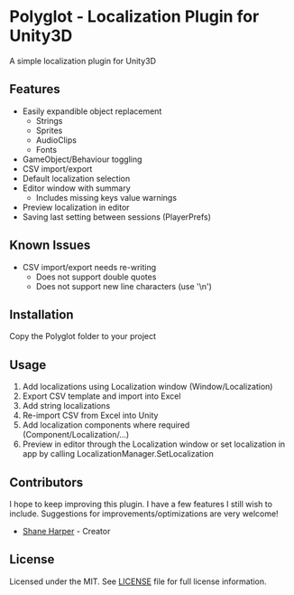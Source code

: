 Polyglot - Localization Plugin for Unity3D
===============================

A simple localization plugin for Unity3D

Features
--------

- Easily expandible object replacement
    - Strings
    - Sprites
    - AudioClips
    - Fonts
- GameObject/Behaviour toggling
- CSV import/export
- Default localization selection
- Editor window with summary
    - Includes missing keys value warnings
- Preview localization in editor
- Saving last setting between sessions (PlayerPrefs)

Known Issues
--------
- CSV import/export needs re-writing
    - Does not support double quotes
    - Does not support new line characters (use '\n')

Installation
------------

Copy the Polyglot folder to your project

Usage
------------

1. Add localizations using Localization window (Window/Localization)
2. Export CSV template and import into Excel
3. Add string localizations
4. Re-import CSV from Excel into Unity
5. Add localization components where required (Component/Localization/...)
6. Preview in editor through the Localization window or set localization in app by calling LocalizationManager.SetLocalization

Contributors
------------

I hope to keep improving this plugin. I have a few features I still wish to include. Suggestions for improvements/optimizations are very welcome!

- [Shane Harper](http://shaneharper.uk/) - Creator

License
-------

Licensed under the MIT. See [LICENSE] file for full license information.  

[LICENSE]: LICENSE